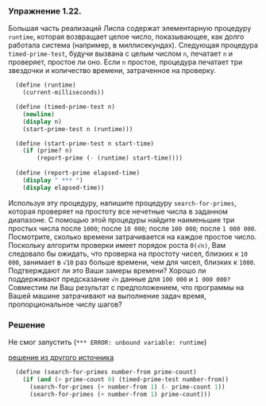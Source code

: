 ### Упражнение 1.22.

Большая часть реализаций Лиспа содержат элементарную процедуру `runtime`, которая возвращает целое число, показывающее, как долго работала система (например, в миллисекундах). Следующая процедура `timed-prime-test`, будучи вызвана с целым числом `n`, печатает `n` и проверяет, простое ли оно. Если `n` простое, процедура печатает три звездочки и количество времени, затраченное на проверку.

```scheme
  (define (runtime) 
    (current-milliseconds))

  (define (timed-prime-test n)
    (newline)
    (display n)
    (start-prime-test n (runtime)))

  (define (start-prime-test n start-time)
    (if (prime? n)
        (report-prime (- (runtime) start-time))))
        
  (define (report-prime elapsed-time)
    (display " *** ")
    (display elapsed-time))
```

Используя эту процедуру, напишите процедуру `search-for-primes`, которая проверяет на простоту все нечетные числа в заданном диапазоне. С помощью этой процедуры найдите наименьшие три простых числа после `1000`; после `10 000`; после `100 000`; после `1 000 000`. Посмотрите, сколько времени затрачивается на каждое простое число. Поскольку алгоритм проверки имеет
порядок роста `Θ(√n)`, Вам следовало бы ожидать, что проверка на простоту чисел, близких к `10 000`, занимает в `√10` раз больше времени, чем для чисел, близких к `1000`. Подтверждают ли это Ваши замеры времени? Хорошо ли поддерживают предсказание `√n` данные для `100 000` и `1 000 000?` Совместим ли Ваш результат с предположением, что программы на Вашей машине затрачивают на выполнение задач время, пропорциональное числу шагов?

### Решение

Не смог запустить (`*** ERROR: unbound variable: runtime`)

[решение из другого источника](http://sicp.sergeykhenkin.com/2007/10/10/sicp-exercise-solution-1-22/)

```scheme
  (define (search-for-primes number-from prime-count) 
    (if (and (> prime-count 0) (timed-prime-test number-from))
      (search-for-primes (+ number-from 1) (- prime-count 1)) 
      (search-for-primes (+ number-from 1) prime-count)))
```